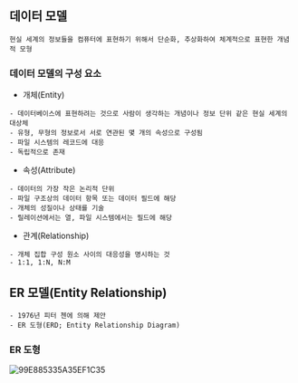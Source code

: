 ## 데이터 모델
~~~
현실 세계의 정보들을 컴퓨터에 표현하기 위해서 단순화, 추상화하여 체계적으로 표현한 개념적 모형
~~~
### 데이터 모델의 구성 요소
- 개체(Entity)
~~~
- 데이터베이스에 표현하려는 것으로 사람이 생각하는 개념이나 정보 단위 같은 현실 세계의 대상체
- 유형, 무형의 정보로서 서로 연관된 몇 개의 속성으로 구성됨
- 파일 시스템의 레코드에 대응
- 독립적으로 존재
~~~
- 속성(Attribute)
~~~
- 데이터의 가장 작은 논리적 단위
- 파일 구조상의 데이터 항목 또는 데이터 필드에 해당
- 개체의 성질이나 상태를 기술
- 릴레이션에서는 열, 파일 시스템에서는 필드에 해당
~~~
- 관계(Relationship)
~~~
- 개체 집합 구성 원소 사이의 대응성을 명시하는 것
- 1:1, 1:N, N:M
~~~
## ER 모델(Entity Relationship)
~~~
- 1976년 피터 첸에 의해 제안
- ER 도형(ERD; Entity Relationship Diagram)
~~~
### ER 도형
![99E885335A35EF1C35](https://user-images.githubusercontent.com/81212131/177364994-d0750ecb-420f-4e41-8839-6aa83f9a663c.jpeg)
